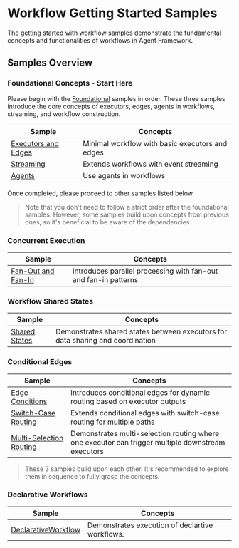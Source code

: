# Workflow Getting Started Samples

The getting started with workflow samples demonstrate the fundamental concepts and functionalities of workflows in Agent Framework.

## Samples Overview

### Foundational Concepts - Start Here

Please begin with the [Foundational](./Foundational) samples in order. These three samples introduce the core concepts of executors, edges, agents in workflows, streaming, and workflow construction.

| Sample | Concepts |
|--------|----------|
| [Executors and Edges](./Foundational/01_ExecutorsAndEdges) | Minimal workflow with basic executors and edges |
| [Streaming](./Foundational/02_Streaming) | Extends workflows with event streaming |
| [Agents](./Foundational/03_AgentsInWorkflows) | Use agents in workflows |

Once completed, please proceed to other samples listed below.

> Note that you don't need to follow a strict order after the foundational samples. However, some samples build upon concepts from previous ones, so it's beneficial to be aware of the dependencies.

### Concurrent Execution

| Sample | Concepts |
|--------|----------|
| [Fan-Out and Fan-In](./Concurrent) | Introduces parallel processing with fan-out and fan-in patterns |

### Workflow Shared States

| Sample | Concepts |
|--------|----------|
| [Shared States](./SharedStates) | Demonstrates shared states between executors for data sharing and coordination |

### Conditional Edges

| Sample | Concepts |
|--------|----------|
| [Edge Conditions](./ConditionalEdges/01_EdgeCondition) | Introduces conditional edges for dynamic routing based on executor outputs |
| [Switch-Case Routing](./ConditionalEdges/02_SwitchCase) | Extends conditional edges with switch-case routing for multiple paths |
| [Multi-Selection Routing](./ConditionalEdges/03_MultiSelection) | Demonstrates multi-selection routing where one executor can trigger multiple downstream executors |

> These 3 samples build upon each other. It's recommended to explore them in sequence to fully grasp the concepts.


### Declarative Workflows

| Sample | Concepts |
|--------|----------|
| [DeclarativeWorkflow](./DeclarativeWorkflow) | Demonstrates execution of declartive workflows. |

